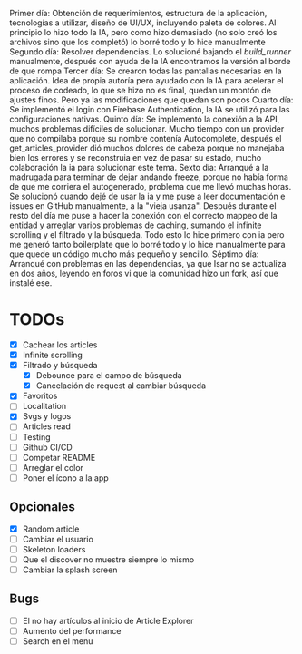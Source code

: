 Primer día: Obtención de requerimientos, estructura de la aplicación, tecnologías a utilizar, diseño de UI/UX, incluyendo paleta de colores. Al principio lo hizo todo la IA, pero como hizo demasiado (no solo creó los archivos sino que los completó) lo borré todo y lo hice manualmente
Segundo día: Resolver dependencias. Lo solucioné bajando el _build_runner_ manualmente, después con ayuda de la IA encontramos la versión al borde de que rompa
Tercer día: Se crearon todas las pantallas necesarias en la aplicación. Idea de propia autoría pero ayudado con la IA para acelerar el proceso de codeado, lo que se hizo no es final, quedan un montón de ajustes finos. Pero ya las modificaciones que quedan son pocos
Cuarto día: Se implementó el login con Firebase Authentication, la IA se utilizó para las configuraciones nativas.
Quinto día: Se implementó la conexión a la API, muchos problemas difíciles de solucionar. Mucho tiempo con un provider que no compilaba porque su nombre contenía Autocomplete, después el get_articles_provider dió muchos dolores de cabeza porque no manejaba bien los errores y se reconstruia en vez de pasar su estado, mucho colaboración la ia para solucionar este tema.
Sexto día: Arranqué a la madrugada para terminar de dejar andando freeze, porque no había forma de que me corriera el autogenerado, problema que me llevó muchas horas. Se solucionó cuando dejé de usar la ia y me puse a leer documentación e issues en GitHub manualmente, a la "vieja usanza". Después durante el resto del día me puse a hacer la conexión con el correcto mappeo de la entidad y arreglar varios problemas de caching, sumando el infinite scrolling y el filtrado y la búsqueda. Todo esto lo hice primero con ia pero me generó tanto boilerplate que lo borré todo y lo hice manualmente para que quede un código mucho más pequeño y sencillo.
Séptimo día: Arranqué con problemas en las dependencias, ya que Isar no se actualiza en dos años, leyendo en foros vi que la comunidad hizo un fork, así que instalé ese.


# TODOs
 - [x] Cachear los articles
 - [x] Infinite scrolling
 - [x] Filtrado y búsqueda
    - [x] Debounce para el campo de búsqueda
    - [x] Cancelación de request al cambiar búsqueda
 - [x] Favoritos
 - [ ] Localitation
 - [x] Svgs y logos
 - [ ] Articles read
 - [ ] Testing
 - [ ] Github CI/CD
 - [ ] Competar README
 - [ ] Arreglar el color
 - [ ] Poner el ícono a la app
 
 ## Opcionales
 - [x] Random article
 - [ ] Cambiar el usuario
 - [ ] Skeleton loaders
 - [ ] Que el discover no muestre siempre lo mismo
 - [ ] Cambiar la splash screen

 ## Bugs
 - [ ] El no hay artículos al inicio de Article Explorer
 - [ ] Aumento del performance
 - [ ] Search en el menu